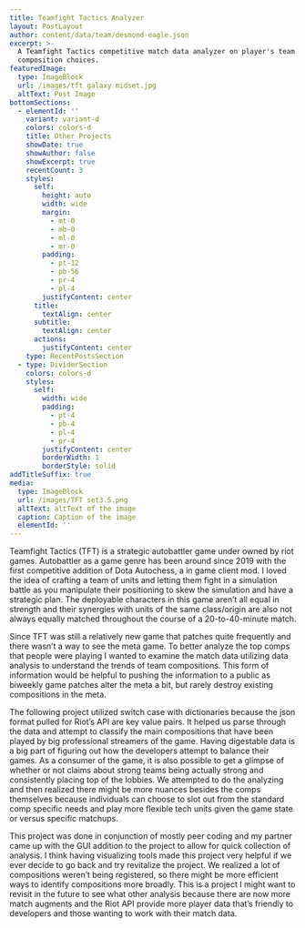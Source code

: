 ```yaml
---
title: Teamfight Tactics Analyzer
layout: PostLayout
author: content/data/team/desmond-eagle.json
excerpt: >-
  A Teamfight Tactics competitive match data analyzer on player's team
  composition choices.
featuredImage:
  type: ImageBlock
  url: /images/tft galaxy midset.jpg
  altText: Post Image
bottomSections:
  - elementId: ''
    variant: variant-d
    colors: colors-d
    title: Other Projects
    showDate: true
    showAuthor: false
    showExcerpt: true
    recentCount: 3
    styles:
      self:
        height: auto
        width: wide
        margin:
          - mt-0
          - mb-0
          - ml-0
          - mr-0
        padding:
          - pt-12
          - pb-56
          - pr-4
          - pl-4
        justifyContent: center
      title:
        textAlign: center
      subtitle:
        textAlign: center
      actions:
        justifyContent: center
    type: RecentPostsSection
  - type: DividerSection
    colors: colors-d
    styles:
      self:
        width: wide
        padding:
          - pt-4
          - pb-4
          - pl-4
          - pr-4
        justifyContent: center
        borderWidth: 1
        borderStyle: solid
addTitleSuffix: true
media:
  type: ImageBlock
  url: /images/TFT set3.5.png
  altText: altText of the image
  caption: Caption of the image
  elementId: ''
---
```

Teamfight Tactics (TFT) is a strategic autobattler game under owned by riot games. Autobattler as a game genre has been around since 2019 with the first competitive addition of Dota Autochess, a in game client mod. I loved the idea of crafting a team of units and letting them fight in a simulation battle as you manipulate their positioning to skew the simulation and have a strategic plan. The deployable characters in this game aren’t all equal in strength and their synergies with units of the same class/origin are also not always equally matched throughout the course of a 20-to-40-minute match.


Since TFT was still a relatively new game that patches quite frequently and there wasn’t a way to see the meta game. To better analyze the top comps that people were playing I wanted to examine the match data utilizing data analysis to understand the trends of team compositions. This form of information would be helpful to pushing the information to a public as biweekly game patches alter the meta a bit, but rarely destroy existing compositions in the meta.


The following project utilized switch case with dictionaries because the json format pulled for Riot’s API are key value pairs. It helped us parse through the data and attempt to classify the main compositions that have been played by big professional streamers of the game. Having digestable data is a big part of figuring out how the developers attempt to balance their games. As a consumer of the game, it is also possible to get a glimpse of whether or not claims about strong teams being actually strong and consistently placing top of the lobbies. We attempted to do the analyzing and then realized there might be more nuances besides the comps themselves because individuals can choose to slot out from the standard comp specific needs and play more flexible tech units given the game state or versus specific matchups.


This project was done in conjunction of mostly peer coding and my partner came up with the GUI addition to the project to allow for quick collection of analysis. I think having visualizing tools made this project very helpful if we ever decide to go back and try revitalize the project. We realized a lot of compositions weren’t being registered, so there might be more efficient ways to identify compositions more broadly. This is a project I might want to revisit in the future to see what other analysis because there are now more match augments and the Riot API provide more player data that’s friendly to developers and those wanting to work with their match data.
